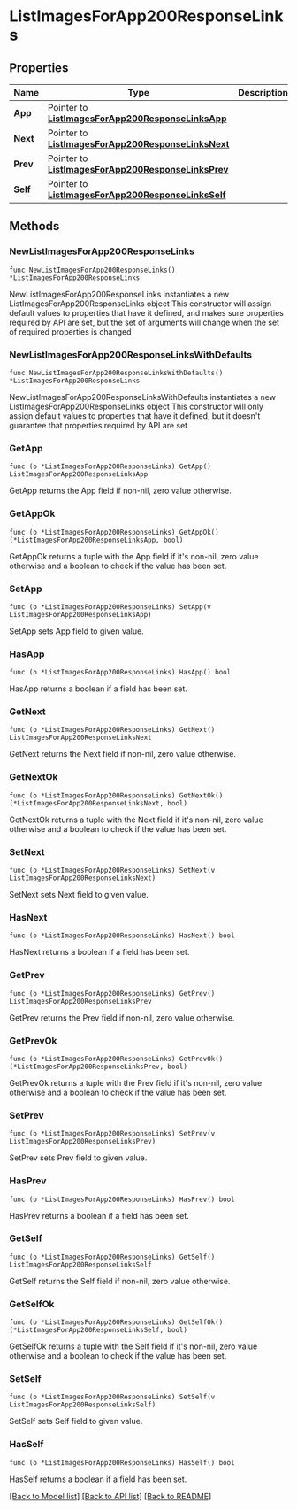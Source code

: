 # ListImagesForApp200ResponseLinks

## Properties

Name | Type | Description | Notes
------------ | ------------- | ------------- | -------------
**App** | Pointer to [**ListImagesForApp200ResponseLinksApp**](ListImagesForApp200ResponseLinksApp.md) |  | [optional] 
**Next** | Pointer to [**ListImagesForApp200ResponseLinksNext**](ListImagesForApp200ResponseLinksNext.md) |  | [optional] 
**Prev** | Pointer to [**ListImagesForApp200ResponseLinksPrev**](ListImagesForApp200ResponseLinksPrev.md) |  | [optional] 
**Self** | Pointer to [**ListImagesForApp200ResponseLinksSelf**](ListImagesForApp200ResponseLinksSelf.md) |  | [optional] 

## Methods

### NewListImagesForApp200ResponseLinks

`func NewListImagesForApp200ResponseLinks() *ListImagesForApp200ResponseLinks`

NewListImagesForApp200ResponseLinks instantiates a new ListImagesForApp200ResponseLinks object
This constructor will assign default values to properties that have it defined,
and makes sure properties required by API are set, but the set of arguments
will change when the set of required properties is changed

### NewListImagesForApp200ResponseLinksWithDefaults

`func NewListImagesForApp200ResponseLinksWithDefaults() *ListImagesForApp200ResponseLinks`

NewListImagesForApp200ResponseLinksWithDefaults instantiates a new ListImagesForApp200ResponseLinks object
This constructor will only assign default values to properties that have it defined,
but it doesn't guarantee that properties required by API are set

### GetApp

`func (o *ListImagesForApp200ResponseLinks) GetApp() ListImagesForApp200ResponseLinksApp`

GetApp returns the App field if non-nil, zero value otherwise.

### GetAppOk

`func (o *ListImagesForApp200ResponseLinks) GetAppOk() (*ListImagesForApp200ResponseLinksApp, bool)`

GetAppOk returns a tuple with the App field if it's non-nil, zero value otherwise
and a boolean to check if the value has been set.

### SetApp

`func (o *ListImagesForApp200ResponseLinks) SetApp(v ListImagesForApp200ResponseLinksApp)`

SetApp sets App field to given value.

### HasApp

`func (o *ListImagesForApp200ResponseLinks) HasApp() bool`

HasApp returns a boolean if a field has been set.

### GetNext

`func (o *ListImagesForApp200ResponseLinks) GetNext() ListImagesForApp200ResponseLinksNext`

GetNext returns the Next field if non-nil, zero value otherwise.

### GetNextOk

`func (o *ListImagesForApp200ResponseLinks) GetNextOk() (*ListImagesForApp200ResponseLinksNext, bool)`

GetNextOk returns a tuple with the Next field if it's non-nil, zero value otherwise
and a boolean to check if the value has been set.

### SetNext

`func (o *ListImagesForApp200ResponseLinks) SetNext(v ListImagesForApp200ResponseLinksNext)`

SetNext sets Next field to given value.

### HasNext

`func (o *ListImagesForApp200ResponseLinks) HasNext() bool`

HasNext returns a boolean if a field has been set.

### GetPrev

`func (o *ListImagesForApp200ResponseLinks) GetPrev() ListImagesForApp200ResponseLinksPrev`

GetPrev returns the Prev field if non-nil, zero value otherwise.

### GetPrevOk

`func (o *ListImagesForApp200ResponseLinks) GetPrevOk() (*ListImagesForApp200ResponseLinksPrev, bool)`

GetPrevOk returns a tuple with the Prev field if it's non-nil, zero value otherwise
and a boolean to check if the value has been set.

### SetPrev

`func (o *ListImagesForApp200ResponseLinks) SetPrev(v ListImagesForApp200ResponseLinksPrev)`

SetPrev sets Prev field to given value.

### HasPrev

`func (o *ListImagesForApp200ResponseLinks) HasPrev() bool`

HasPrev returns a boolean if a field has been set.

### GetSelf

`func (o *ListImagesForApp200ResponseLinks) GetSelf() ListImagesForApp200ResponseLinksSelf`

GetSelf returns the Self field if non-nil, zero value otherwise.

### GetSelfOk

`func (o *ListImagesForApp200ResponseLinks) GetSelfOk() (*ListImagesForApp200ResponseLinksSelf, bool)`

GetSelfOk returns a tuple with the Self field if it's non-nil, zero value otherwise
and a boolean to check if the value has been set.

### SetSelf

`func (o *ListImagesForApp200ResponseLinks) SetSelf(v ListImagesForApp200ResponseLinksSelf)`

SetSelf sets Self field to given value.

### HasSelf

`func (o *ListImagesForApp200ResponseLinks) HasSelf() bool`

HasSelf returns a boolean if a field has been set.


[[Back to Model list]](../README.md#documentation-for-models) [[Back to API list]](../README.md#documentation-for-api-endpoints) [[Back to README]](../README.md)


